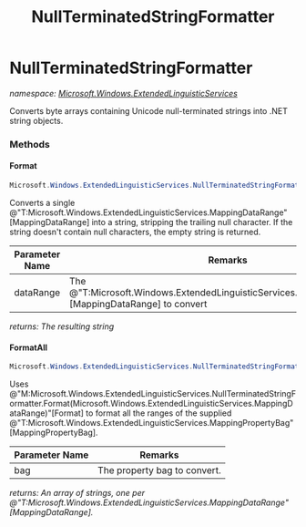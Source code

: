 ﻿---
title: NullTerminatedStringFormatter
---

# NullTerminatedStringFormatter
_namespace: [Microsoft.Windows.ExtendedLinguisticServices](N-Microsoft.Windows.ExtendedLinguisticServices.html)_

Converts byte arrays containing Unicode null-terminated strings into .NET string objects.

### Methods

#### Format
```csharp
Microsoft.Windows.ExtendedLinguisticServices.NullTerminatedStringFormatter.Format(Microsoft.Windows.ExtendedLinguisticServices.MappingDataRange)
```
Converts a single @"T:Microsoft.Windows.ExtendedLinguisticServices.MappingDataRange"[MappingDataRange] into a string, stripping the trailing null character.
 If the string doesn't contain null characters, the empty string is returned.

|Parameter Name|Remarks|
|--------------|-------|
|dataRange|The @"T:Microsoft.Windows.ExtendedLinguisticServices.MappingDataRange"[MappingDataRange] to convert|

_returns: The resulting string_

#### FormatAll
```csharp
Microsoft.Windows.ExtendedLinguisticServices.NullTerminatedStringFormatter.FormatAll(Microsoft.Windows.ExtendedLinguisticServices.MappingPropertyBag)
```
Uses @"M:Microsoft.Windows.ExtendedLinguisticServices.NullTerminatedStringFormatter.Format(Microsoft.Windows.ExtendedLinguisticServices.MappingDataRange)"[Format] to format all the ranges of the supplied
 @"T:Microsoft.Windows.ExtendedLinguisticServices.MappingPropertyBag"[MappingPropertyBag].

|Parameter Name|Remarks|
|--------------|-------|
|bag|The property bag to convert.|

_returns: An array of strings, one per @"T:Microsoft.Windows.ExtendedLinguisticServices.MappingDataRange"[MappingDataRange]._




